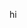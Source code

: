 hi 
<!---
Wodeie/Wodeie is a ✨ special ✨ repository because its `README.md` (this file) appears on your GitHub profile.
You can click the Preview link to take a look at your changes.
--->
